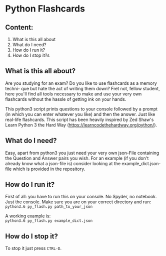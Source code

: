 # Python Flashcards

## Content:
  1. What is this all about
  2. What do I need?
  3. How do I run it?
  4. How do I stop it?s

## What is this all about?

Are you studying for an exam? Do you like to use flashcards as a memory techni-
que but hate the act of writing them down? Fret not, fellow student, here you'll
find all tools necessary to make and use your very own flashcards without the
hassle of getting ink on your hands.

This python3 script prints questions to your console followed by a prompt (in
which you can enter whatever you like) and then the answer. Just like real-life
flashcards. This script has been heavily inspired by Zed Shaw's Learn Python 3
the Hard Way (https://learncodethehardway.org/python/).

## What do I need?

Easy, apart from python3 you just need your very own json-File containing the
Question and Answer pairs you wish. For an example (if you don't already know
what a json-file is) consider looking at the example_dict.json-file which is
provided in the repository.

## How do I run it?

First of all: you have to run this on your console. No Spyder, no notebook. Just
the console. Make sure you are on your correct directory and run:  
```python3.6 py_flash.py path_to_your_json```  

A working example is:  
```python3.6 py_flash.py example_dict.json```  

## How do I stop it?

To stop it just press ```CTRL-D```.
